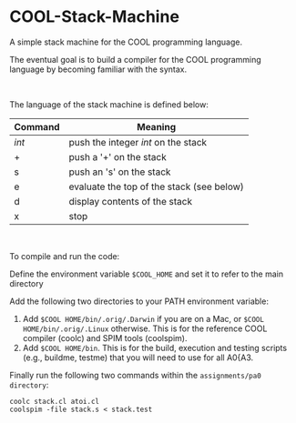 # COOL-Stack-Machine
A simple stack machine for the COOL programming language.

The eventual goal is to build a compiler for the COOL programming language by becoming familiar with the syntax.

<br>

The language of the stack machine is defined below:

| Command | Meaning                                   |
| ------- | ----------------------------------------- |
| *int*   | push the integer *int* on the stack       |
| +       | push a '+' on the stack                   |
| s       | push an 's' on the stack                  |
| e       | evaluate the top of the stack (see below) |
| d       | display contents of the stack             |
| x       | stop                                      | 

<br>

To compile and run the code:

Define the environment variable ```$COOL_HOME``` and set it to refer to the main directory

Add the following two directories to your PATH environment variable:
1. Add ```$COOL HOME/bin/.orig/.Darwin``` if you are on a Mac, or ```$COOL HOME/bin/.orig/.Linux```
otherwise. This is for the reference COOL compiler (coolc) and SPIM tools (coolspim).
2. Add ```$COOL HOME/bin```. This is for the build, execution and testing scripts (e.g., buildme, testme)
that you will need to use for all A0{A3.

Finally run the following two commands within the ```assignments/pa0 directory```:
```
coolc stack.cl atoi.cl
coolspim -file stack.s < stack.test
```



